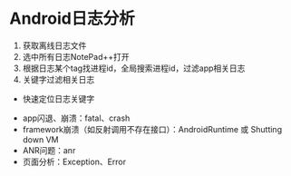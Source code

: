 # Android日志分析
1. 获取离线日志文件
2. 选中所有日志NotePad++打开
3. 根据日志某个tag找进程id，全局搜索进程id，过滤app相关日志
4. 关键字过滤相关日志
* 快速定位日志关键字
+ app闪退、崩溃：fatal、crash
+ framework崩溃（如反射调用不存在接口）：AndroidRuntime 或 Shutting down VM
+ ANR问题：anr
+ 页面分析：Exception、Error
